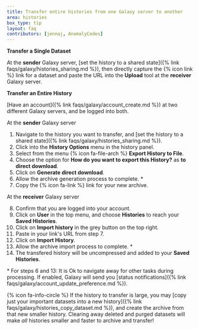 ```yaml
---
title: Transfer entire histories from one Galaxy server to another
area: histories 
box_type: tip
layout: faq
contributors: [jennaj, AnomalyCodes]
---
```


**Transfer a Single Dataset**

At the **sender** Galaxy server, [set the history to a shared state]({% link faqs/galaxy/histories_sharing.md %}), then directly capture the {% icon link %} link for a dataset and paste the URL into the **Upload** tool at the **receiver** Galaxy server. 

**Transfer an Entire History**

[Have an account]({% link faqs/galaxy/account_create.md %}) at two different Galaxy servers, and be logged into both.

At the **sender** Galaxy server

1. Navigate to the history you want to transfer, and [set the history to a shared state]({% link faqs/galaxy/histories_sharing.md %}).
2. Click into the **History Options** menu in the history panel.
3. Select from the menu {% icon fa-file-arch %} **Export History to File**.
4. Choose the option for **How do you want to export this History?** as **to direct download**.
5. Click on **Generate direct download**.
6. Allow the archive generation process to complete. \*
7. Copy the {% icon fa-link %} link for your new archive.

At the **receiver** Galaxy server

8. Confirm that you are logged into your account.
9. Click on **User** in the top menu, and choose **Histories** to reach your **Saved Histories**.
10. Click on **Import history** in the grey button on the top right.
11. Paste in your link's URL from step 7.
12. Click on **Import History**.
13. Allow the archive import process to complete. \*
14. The transfered history will be uncompressed and added to your **Saved Histories**.


\* For steps 6 and 13: It is Ok to navigate away for other tasks during processing. If enabled, Galaxy will send you [status notifications]({% link faqs/galaxy/account_update_preference.md %}).


{% icon fa-info-circle %} If the history to transfer is large, you may [copy just your important datasets into a new history]({% link faqs/galaxy/histories_copy_dataset.md %}), and create the archive from that new smaller history. Clearing away deleted and purged datasets will make *all* histories smaller and faster to archive and transfer!
